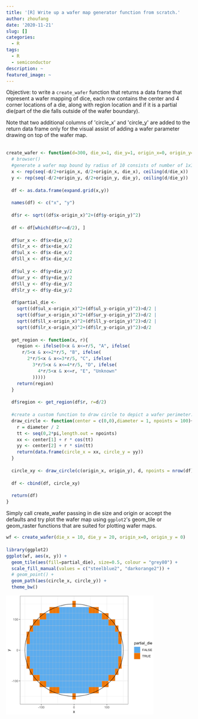 ```yaml
---
title: '[R] Write up a wafer map generator function from scratch.'
author: zhoufang
date: '2020-11-21'
slug: []
categories:
  - R
tags:
  - R
  - semiconductor
description: ~
featured_image: ~
---
```


Objective: to write a `create_wafer` function that returns a data frame that represent a wafer mapping of dice, each row contains the center and 4 corner locations of a die, along with region location and if it is a partial die(part of the die falls outside of the wafer boundary).

Note that two additional columns of 'circle_x' and 'circle_y' are added to the return data frame only for the visual assist of adding a wafer parameter drawing on top of the wafer map.

```R

create_wafer <- function(d=300, die_x=1, die_y=1, origin_x=0, origin_y=0) {
  # browser()
  #generate a wafer map bound by radius of 10 consists of number of 1x1 dice
  x <- rep(seq(-d/2+origin_x, d/2+origin_x, die_x), ceiling(d/die_x))
  y <- rep(seq(-d/2+origin_y, d/2+origin_y, die_y), ceiling(d/die_y))
  
  df <- as.data.frame(expand.grid(x,y))
  
  names(df) <- c("x", "y")
  
  df$r <- sqrt((df$x-origin_x)^2+(df$y-origin_y)^2)
  
  df <- df[which(df$r<=d/2), ]
  
  df$ur_x <- df$x+die_x/2
  df$lr_x <- df$x+die_x/2
  df$ul_x <- df$x-die_x/2
  df$ll_x <- df$x-die_x/2
  
  df$ul_y <- df$y+die_y/2
  df$ur_y <- df$y+die_y/2
  df$ll_y <- df$y-die_y/2
  df$lr_y <- df$y-die_y/2

  df$partial_die <- 
    sqrt((df$ul_x-origin_x)^2+(df$ul_y-origin_y)^2)>d/2 |
    sqrt((df$ur_x-origin_x)^2+(df$ur_y-origin_y)^2)>d/2 |
    sqrt((df$ll_x-origin_x)^2+(df$ll_y-origin_y)^2)>d/2 |
    sqrt((df$lr_x-origin_x)^2+(df$lr_y-origin_y)^2)>d/2
  
  get_region <- function(x, r){
    region <- ifelse(0<x & x<=r/5, "A", ifelse(
      r/5<x & x<=2*r/5, "B", ifelse(
        2*r/5<x & x<=3*r/5, "C", ifelse(
          3*r/5<x & x<=4*r/5, "D", ifelse(
            4*r/5<x & x<=r, "E", "Unknown"
          )))))
    return(region)
  }
  
  df$region <- get_region(df$r, r=d/2)
  
  #create a custom function to draw circle to depict a wafer perimeter.
  draw_circle <- function(center = c(0,0),diameter = 1, npoints = 100){
    r = diameter / 2
    tt <- seq(0,2*pi,length.out = npoints)
    xx <- center[1] + r * cos(tt)
    yy <- center[2] + r * sin(tt)
    return(data.frame(circle_x = xx, circle_y = yy))
  }
  
  circle_xy <- draw_circle(c(origin_x, origin_y), d, npoints = nrow(df))
  
  df <- cbind(df, circle_xy)
  
  return(df)
}

```

Simply call create_wafer passing in die size and origin or accept the defaults and try plot the wafer map using `ggplot2`'s geom_tile or geom_raster functions that are suited for plotting wafer maps.

```R
wf <- create_wafer(die_x = 10, die_y = 20, origin_x=0, origin_y = 0)

library(ggplot2)
ggplot(wf, aes(x, y)) +
  geom_tile(aes(fill=partial_die), size=0.5, colour = "grey80") +
  scale_fill_manual(values = c("steelblue2", "darkorange2")) +
  # geom_point() +
  geom_path(aes(circle_x, circle_y)) +
  theme_bw()
```

<img src="images/Screenshot at Aug 29 10-11-39.png" alt="" width="400px"/>